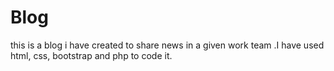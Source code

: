 # Blog
this is a blog i have created to share news in a given work team .I have used html, css, bootstrap and php to code it.
